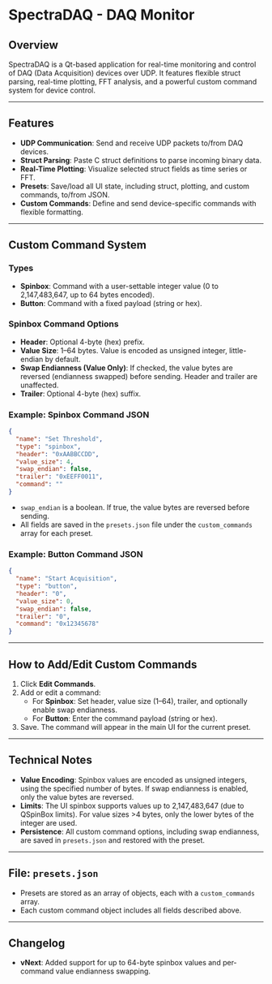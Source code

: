 # SpectraDAQ - DAQ Monitor

## Overview
SpectraDAQ is a Qt-based application for real-time monitoring and control of DAQ (Data Acquisition) devices over UDP. It features flexible struct parsing, real-time plotting, FFT analysis, and a powerful custom command system for device control.

---

## Features
- **UDP Communication**: Send and receive UDP packets to/from DAQ devices.
- **Struct Parsing**: Paste C struct definitions to parse incoming binary data.
- **Real-Time Plotting**: Visualize selected struct fields as time series or FFT.
- **Presets**: Save/load all UI state, including struct, plotting, and custom commands, to/from JSON.
- **Custom Commands**: Define and send device-specific commands with flexible formatting.

---

## Custom Command System

### Types
- **Spinbox**: Command with a user-settable integer value (0 to 2,147,483,647, up to 64 bytes encoded).
- **Button**: Command with a fixed payload (string or hex).

### Spinbox Command Options
- **Header**: Optional 4-byte (hex) prefix.
- **Value Size**: 1–64 bytes. Value is encoded as unsigned integer, little-endian by default.
- **Swap Endianness (Value Only)**: If checked, the value bytes are reversed (endianness swapped) before sending. Header and trailer are unaffected.
- **Trailer**: Optional 4-byte (hex) suffix.

### Example: Spinbox Command JSON
```json
{
  "name": "Set Threshold",
  "type": "spinbox",
  "header": "0xAABBCCDD",
  "value_size": 4,
  "swap_endian": false,
  "trailer": "0xEEFF0011",
  "command": ""
}
```
- `swap_endian` is a boolean. If true, the value bytes are reversed before sending.
- All fields are saved in the `presets.json` file under the `custom_commands` array for each preset.

### Example: Button Command JSON
```json
{
  "name": "Start Acquisition",
  "type": "button",
  "header": "0",
  "value_size": 0,
  "swap_endian": false,
  "trailer": "0",
  "command": "0x12345678"
}
```

---

## How to Add/Edit Custom Commands
1. Click **Edit Commands**.
2. Add or edit a command:
   - For **Spinbox**: Set header, value size (1–64), trailer, and optionally enable swap endianness.
   - For **Button**: Enter the command payload (string or hex).
3. Save. The command will appear in the main UI for the current preset.

---

## Technical Notes
- **Value Encoding**: Spinbox values are encoded as unsigned integers, using the specified number of bytes. If swap endianness is enabled, only the value bytes are reversed.
- **Limits**: The UI spinbox supports values up to 2,147,483,647 (due to QSpinBox limits). For value sizes >4 bytes, only the lower bytes of the integer are used.
- **Persistence**: All custom command options, including swap endianness, are saved in `presets.json` and restored with the preset.

---

## File: `presets.json`
- Presets are stored as an array of objects, each with a `custom_commands` array.
- Each custom command object includes all fields described above.

---

## Changelog
- **vNext**: Added support for up to 64-byte spinbox values and per-command value endianness swapping.